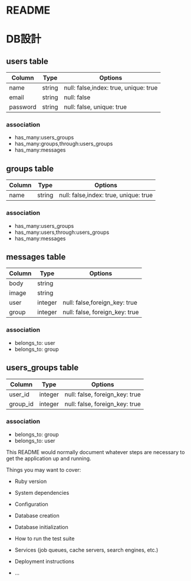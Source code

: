 # README


# DB設計

## users table

|Column|Type|Options|
|------|----|-------|
|name|string|null: false,index: true, unique: true|
|email|string|null: false|
|password|string|null: false, unique: true|

### association
* has_many:users_groups
* has_many:groups,through:users_groups
* has_many:messages


## groups table

|Column|Type|Options|
|------|----|-------|
|name|string|null: false,index: true, unique: true|

### association
* has_many:users_groups
* has_many:users,through:users_groups
* has_many:messages


## messages table

|Column|Type|Options|
|------|----|-------|
|body|string||
|image|string||
|user|integer|null: false,foreign_key: true|
|group|integer|null: false, foreign_key: true|
<!-- カリキュラムにてuser_id=>user,group_id=>groupになっていたので変更 -->

### association
* belongs_to: user
* belongs_to: group


## users_groups table

|Column|Type|Options|
|------|----|-------|
|user_id|integer|null: false, foreign_key: true|
|group_id|integer|null: false, foreign_key: true|

### association
* belongs_to: group
* belongs_to: user



This README would normally document whatever steps are necessary to get the
application up and running.

Things you may want to cover:

* Ruby version

* System dependencies

* Configuration

* Database creation

* Database initialization

* How to run the test suite

* Services (job queues, cache servers, search engines, etc.)

* Deployment instructions

* ...
